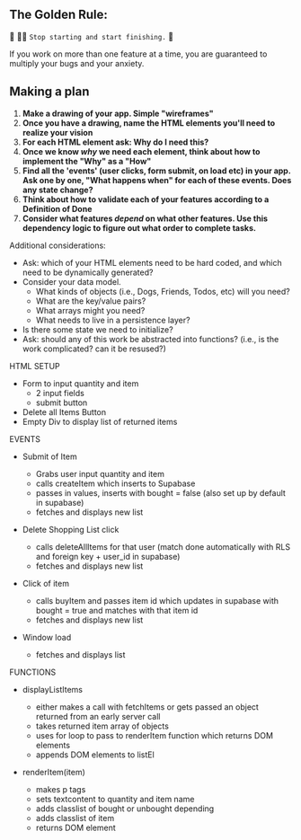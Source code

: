 ## The Golden Rule: 

🦸 🦸‍♂️ `Stop starting and start finishing.` 🏁

If you work on more than one feature at a time, you are guaranteed to multiply your bugs and your anxiety.

## Making a plan

1) **Make a drawing of your app. Simple "wireframes"**
1) **Once you have a drawing, name the HTML elements you'll need to realize your vision**
1) **For each HTML element ask: Why do I need this?** 
1) **Once we know _why_ we need each element, think about how to implement the "Why" as a "How"**
1) **Find all the 'events' (user clicks, form submit, on load etc) in your app. Ask one by one, "What happens when" for each of these events. Does any state change?**
1) **Think about how to validate each of your features according to a Definition of Done**
1) **Consider what features _depend_ on what other features. Use this dependency logic to figure out what order to complete tasks.**

Additional considerations:
- Ask: which of your HTML elements need to be hard coded, and which need to be dynamically generated?
- Consider your data model. 
  - What kinds of objects (i.e., Dogs, Friends, Todos, etc) will you need? 
  - What are the key/value pairs? 
  - What arrays might you need? 
  - What needs to live in a persistence layer?
- Is there some state we need to initialize?
- Ask: should any of this work be abstracted into functions? (i.e., is the work complicated? can it be resused?)



HTML SETUP
- Form to input quantity and item
    - 2 input fields
    - submit button
- Delete all Items Button
- Empty Div to display list of returned items


EVENTS
- Submit of Item
    - Grabs user input quantity and item
    - calls createItem which inserts to Supabase
    - passes in values, inserts with bought = false (also set up by default in supabase)
    - fetches and displays new list

- Delete Shopping List click
    - calls deleteAllItems for that user (match done automatically with RLS and foreign key + user_id in supabase)
    - fetches and displays new list

- Click of item
    - calls buyItem and passes item id which updates in supabase with bought = true and matches with that item id
    - fetches and displays new list

- Window load
    - fetches and displays list


FUNCTIONS
- displayListItems
    - either makes a call with fetchItems or gets passed an object returned from an early server call
    - takes returned item array of objects
    - uses for loop to pass to renderItem function which returns DOM elements
    - appends DOM elements to listEl

- renderItem(item)
    - makes p tags
    - sets textcontent to quantity and item name
    - adds classlist of bought or unbought depending
    - adds classlist of item
    - returns DOM element